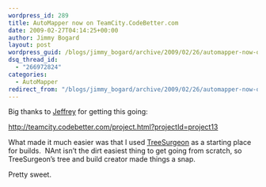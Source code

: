 ```yaml
---
wordpress_id: 289
title: AutoMapper now on TeamCity.CodeBetter.com
date: 2009-02-27T04:14:25+00:00
author: Jimmy Bogard
layout: post
wordpress_guid: /blogs/jimmy_bogard/archive/2009/02/26/automapper-now-on-teamcity-codebetter-com.aspx
dsq_thread_id:
  - "266972824"
categories:
  - AutoMapper
redirect_from: "/blogs/jimmy_bogard/archive/2009/02/26/automapper-now-on-teamcity-codebetter-com.aspx/"
---
```

Big thanks to [Jeffrey](http://jeffreypalermo.com/) for getting this going:

<http://teamcity.codebetter.com/project.html?projectId=project13>

What made it much easier was that I used [TreeSurgeon](http://treesurgeon.codeplex.com/) as a starting place for builds.&#160; NAnt isn’t the dirt easiest thing to get going from scratch, so TreeSurgeon’s tree and build creator made things a snap.

Pretty sweet.